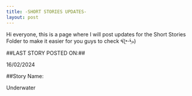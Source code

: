 ```yaml
---
title: -SHORT STORIES UPDATES-
layout: post
---
```


Hi everyone, this is a page where I will post updates for the Short Stories Folder to make it easier for you guys to check ٩(•̤̀ᵕ•̤́๑)


##LAST STORY POSTED ON:##

16/02/2024 


##Story Name:

Underwater
